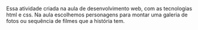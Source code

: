 Essa atividade criada na aula de desenvolvimento web, com as tecnologias html e css.
Na aula escolhemos personagens para montar uma galeria de fotos ou sequência de filmes que a história tem.
